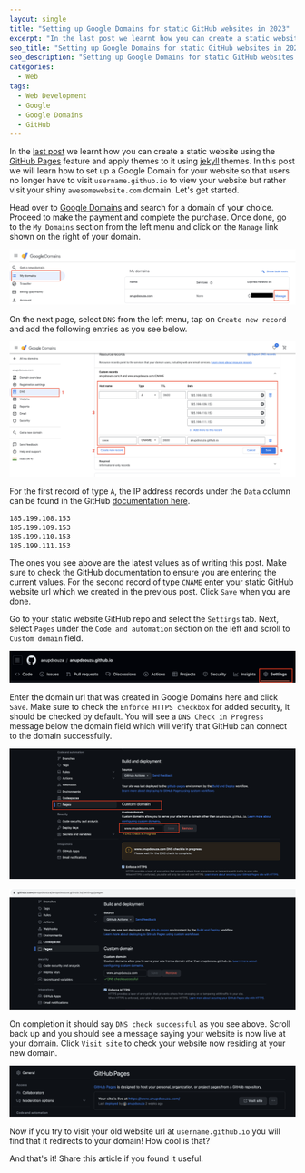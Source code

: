 ```yaml
---
layout: single
title: "Setting up Google Domains for static GitHub websites in 2023"
excerpt: "In the last post we learnt how you can create a static website using the GitHub Pages feature and apply themes to it using jekyll themes."
seo_title: "Setting up Google Domains for static GitHub websites in 2023"
seo_description: "Setting up Google Domains for static GitHub websites in 2023"
categories:
  - Web
tags:
  - Web Development
  - Google
  - Google Domains
  - GitHub
---
```

In the [last post](https://www.anupdsouza.com/posts/create-website-github-and-jekyll/) we learnt how you can create a static website using the [GitHub Pages](https://pages.github.com/) feature and apply themes to it using [jekyll](https://jekyllrb.com/) themes. In this post we will learn how to set up a Google Domain for your website so that users no longer have to visit `username.github.io` to view your website but rather visit your shiny `awesomewebsite.com` domain. Let's get started.

Head over to [Google Domains](https://domains.google.com/registrar/search) and search for a domain of your choice. Proceed to make the payment and complete the purchase. Once done, go to the `My Domains` section from the left menu and click on the `Manage` link shown on the right of your domain.

![image](/assets/images/post4/gd-step-1.png)

On the next page, select `DNS` from the left menu, tap on `Create new record` and add the following entries as you see below.

![image](/assets/images/post4/gd-step-2.png)

For the first record of type `A`, the IP address records under the `Data` column can be found in the GitHub [documentation here](https://docs.github.com/en/pages/configuring-a-custom-domain-for-your-github-pages-site/managing-a-custom-domain-for-your-github-pages-site#configuring-an-apex-domain).

```
185.199.108.153
185.199.109.153
185.199.110.153
185.199.111.153
```
The ones you see above are the latest values as of writing this post. Make sure to check the GitHub documentation to ensure you are entering the current values. For the second record of type `CNAME` enter your static GitHub website url which we created in the previous post. Click `Save` when you are done.

Go to your static website GitHub repo and select the `Settings` tab.
Next, select `Pages` under the `Code and automation` section on the left and scroll to `Custom domain` field.

![image](/assets/images/post4/gd-step-3.png)

Enter the domain url that was created in Google Domains here and click `Save`. Make sure to check the `Enforce HTTPS checkbox` for added security, it should be checked by default. You will see a `DNS Check in Progress` message below the domain field which will verify that GitHub can connect to the domain successfully.

![image](/assets/images/post4/gd-step-4.png)

![image](/assets/images/post4/gd-step-5.png)

On completion it should say `DNS check successful` as you see above. Scroll back up and you should see a message saying your website is now live at your domain. Click `Visit site` to check your website now residing at your new domain.

![image](/assets/images/post4/gd-step-6.png)

Now if you try to visit your old website url at `username.github.io` you will find that it redirects to your domain! How cool is that?

And that's it! Share this article if you found it useful.


